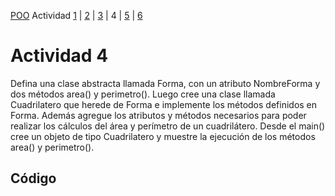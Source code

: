 [POO](POO.md) Actividad [1](ACTIVIDAD1.md) | [2](ACTIVIDAD2.md) | [3](ACTIVIDAD3.md) | 4 | [5](ACTIVIDAD5.md) | [6](ACTIVIDAD6.md)
# Actividad 4
Defina una clase abstracta llamada Forma, con un atributo NombreForma y dos métodos 
area() y perimetro(). Luego cree una clase llamada Cuadrilatero que herede de Forma e 
implemente los métodos definidos en Forma. Además agregue los atributos y métodos 
necesarios para poder realizar los cálculos del área y perímetro de un cuadrilátero. Desde el 
main() cree un objeto de tipo Cuadrilatero y muestre la ejecución de los métodos area() y 
perimetro().
## Código
